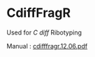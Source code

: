 # CdiffFragR
Used for _C diff_ Ribotyping

Manual : [cdifffragr.12.06.pdf](https://github.com/nvpinkham/CdiffFragR/blob/main/man/cdifffragr.12.06.pdf)
